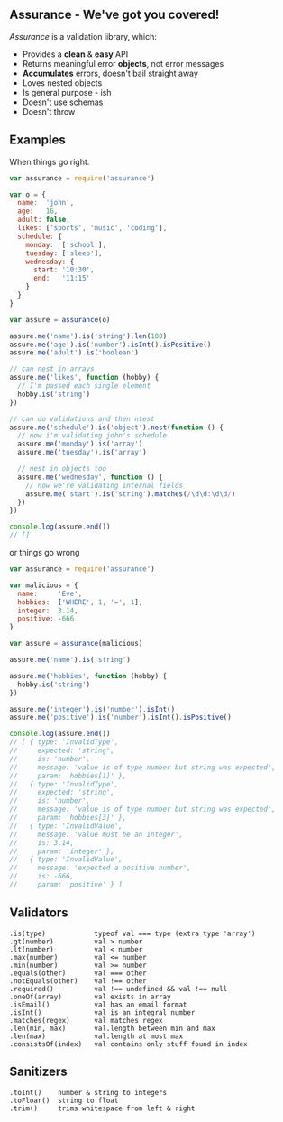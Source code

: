 ## Assurance - We've got you covered!


_Assurance_ is a validation library, which:

  * Provides a **clean** & **easy** API
  * Returns meaningful error **objects**, not error messages
  * **Accumulates** errors, doesn't bail straight away
  * Loves nested objects
  * Is general purpose - ish
  * Doesn't use schemas
  * Doesn't throw

## Examples

When things go right.

```javascript
var assurance = require('assurance')

var o = {
  name:  'john',
  age:   16,
  adult: false,
  likes: ['sports', 'music', 'coding'],
  schedule: {
    monday:  ['school'],
    tuesday: ['sleep'],
    wednesday: {
      start: '10:30',
      end:   '11:15'
    }
  }
}

var assure = assurance(o)

assure.me('name').is('string').len(100)
assure.me('age').is('number').isInt().isPositive()
assure.me('adult').is('boolean')

// can nest in arrays
assure.me('likes', function (hobby) {
  // I'm passed each single element
  hobby.is('string')
})

// can do validations and then ntest
assure.me('schedule').is('object').nest(function () {
  // now i'm validating john's schedule
  assure.me('monday').is('array')
  assure.me('tuesday').is('array')

  // nest in objects too
  assure.me('wednesday', function () {
    // now we're validating internal fields
    assure.me('start').is('string').matches(/\d\d:\d\d/)
  })
})

console.log(assure.end())
// []

```


or things go wrong
```javascript
var assurance = require('assurance')

var malicious = {
  name:     'Eve',
  hobbies:  ['WHERE', 1, '=', 1],
  integer:  3.14,
  positive: -666
}

var assure = assurance(malicious)

assure.me('name').is('string')

assure.me('hobbies', function (hobby) {
  hobby.is('string')
})

assure.me('integer').is('number').isInt()
assure.me('positive').is('number').isInt().isPositive()

console.log(assure.end())
// [ { type: 'InvalidType',
//     expected: 'string',
//     is: 'number',
//     message: 'value is of type number but string was expected',
//     param: 'hobbies[1]' },
//   { type: 'InvalidType',
//     expected: 'string',
//     is: 'number',
//     message: 'value is of type number but string was expected',
//     param: 'hobbies[3]' },
//   { type: 'InvalidValue',
//     message: 'value must be an integer',
//     is: 3.14,
//     param: 'integer' },
//   { type: 'InvalidValue',
//     message: 'expected a positive number',
//     is: -666,
//     param: 'positive' } ]
```


## Validators

```
.is(type)            typeof val === type (extra type 'array')
.gt(number)          val > number
.lt(number)          val < number
.max(number)         val <= number
.min(number)         val >= number
.equals(other)       val === other
.notEquals(other)    val !== other
.required()          val !== undefined && val !== null
.oneOf(array)        val exists in array
.isEmail()           val has an email format
.isInt()             val is an integral number
.matches(regex)      val matches regex
.len(min, max)       val.length between min and max
.len(max)            val.length at most max
.consistsOf(index)   val contains only stuff found in index
```

## Sanitizers

```
.toInt()    number & string to integers
.toFloar()  string to float
.trim()     trims whitespace from left & right
```
